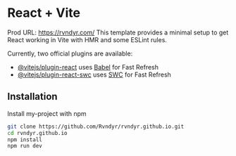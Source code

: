 # React + Vite
Prod URL: https://rvndyr.com/
This template provides a minimal setup to get React working in Vite with HMR and some ESLint rules.

Currently, two official plugins are available:

- [@vitejs/plugin-react](https://github.com/vitejs/vite-plugin-react/blob/main/packages/plugin-react/README.md) uses [Babel](https://babeljs.io/) for Fast Refresh
- [@vitejs/plugin-react-swc](https://github.com/vitejs/vite-plugin-react-swc) uses [SWC](https://swc.rs/) for Fast Refresh

## Installation

Install my-project with npm

```bash
git clone https://github.com/Rvndyr/rvndyr.github.io.git
cd rvndyr.github.io
npm install
npm run dev
```
    